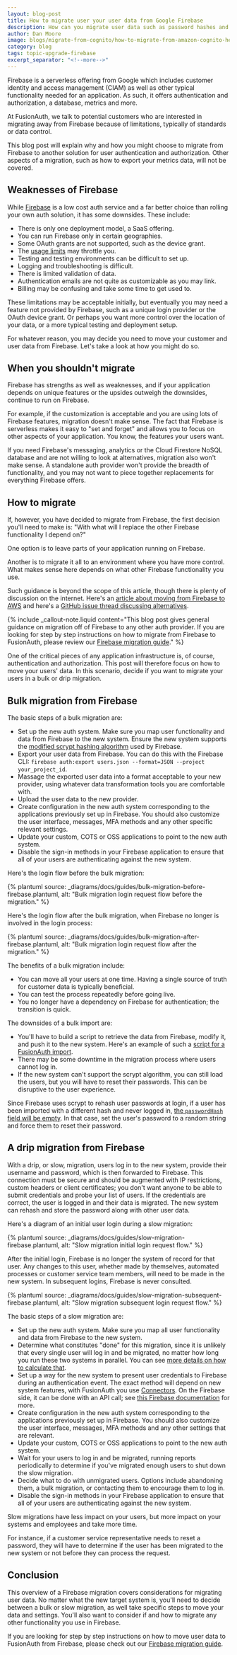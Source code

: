 ```yaml
---
layout: blog-post
title: How to migrate user your user data from Google Firebase
description: How can you migrate user data such as password hashes and social logins away from Google Firebase?
author: Dan Moore
image: blogs/migrate-from-cognito/how-to-migrate-from-amazon-cognito-header-image.png
category: blog
tags: topic-upgrade-firebase
excerpt_separator: "<!--more-->"
---
```


Firebase is a serverless offering from Google which includes customer identity and access management (CIAM) as well as other typical functionality needed for an application. As such, it offers authentication and authorization, a database, metrics and more.

At FusionAuth, we talk to potential customers who are interested in migrating away from Firebase because of limitations, typically of standards or data control.

<!--more-->

This blog post will explain why and how you might choose to migrate from Firebase to another solution for user authentication and authorization. Other aspects of a migration, such as how to export your metrics data, will not be covered.

## Weaknesses of Firebase

While [Firebase](https://firebase.google.com/) is a low cost auth service and a far better choice than rolling your own auth solution, it has some downsides. These include:

* There is only one deployment model, a SaaS offering.
* You can run Firebase only in certain geographies.
* Some OAuth grants are not supported, such as the device grant.
* The [usage limits](https://firebase.google.com/docs/auth/limits) may throttle you.
* Testing and testing environments can be difficult to set up.
* Logging and troubleshooting is difficult.
* There is limited validation of data.
* Authentication emails are not quite as customizable as you may link.
* Billing may be confusing and take some time to get used to.

These limitations may be acceptable initially, but eventually you may need a feature not provided by Firebase, such as a unique login provider or the OAuth device grant.
Or perhaps you want more control over the location of your data, or a more typical testing and deployment setup.

For whatever reason, you may decide you need to move your customer and user data from Firebase. Let's take a look at how you might do so.

## When you shouldn't migrate

Firebase has strengths as well as weaknesses, and if your application depends on unique features or the upsides outweigh the downsides, continue to run on Firebase.

For example, if the customization is acceptable and you are using lots of Firebase features, migration doesn't make sense. The fact that Firebase is serverless makes it easy to "set and forget" and allows you to focus on other aspects of your application. You know, the features your users want.

If you need Firebase's messaging, analytics or the Cloud Firestore NoSQL database and are not willing to look at alternatives, migration also won't make sense. A standalone auth provider won't provide the breadth of functionality, and you may not want to piece together replacements for everything Firebase offers. 

## How to migrate

If, however, you have decided to migrate from Firebase, the first decision you'll need to make is: "With what will I replace the other Firebase functionality I depend on?"

One option is to leave parts of your application running on Firebase. 

Another is to migrate it all to an environment where you have more control. What makes sense here depends on what other Firebase functionality you use.

Such guidance is beyond the scope of this article, though there is plenty of discussion on the internet. Here's an [article about moving from Firebase to AWS](https://aws.amazon.com/blogs/startups/migrating-your-startup-from-firebase-to-aws/) and here's a [GitHub issue thread discussing alternatives](https://github.com/WelcometoMyGarden/welcometomygarden/issues/106).

{% include _callout-note.liquid content="This blog post gives general guidance on migration off of Firebase to any other auth provider. If you are looking for step by step instructions on how to migrate from Firebase to FusionAuth, please review our [Firebase migration guide](/docs/v1/tech/migration-guide/firebase)." %}

One of the critical pieces of any application infrastructure is, of course, authentication and authorization. This post will therefore focus on how to move your users' data. In this scenario, decide if you want to migrate your users in a bulk or drip migration.

## Bulk migration from Firebase

The basic steps of a bulk migration are:

* Set up the new auth system. Make sure you map user functionality and data from Firebase to the new system. Ensure the new system supports the [modified scrypt hashing algorithm](https://firebase.google.com/docs/reference/admin/java/reference/com/google/firebase/auth/hash/Scrypt) used by Firebase.
* Export your user data from Firebase. You can do this with the Firebase CLI: `firebase auth:export users.json --format=JSON --project your_project_id`.
* Massage the exported user data into a format acceptable to your new provider, using whatever data transformation tools you are comfortable with.
* Upload the user data to the new provider. 
* Create configuration in the new auth system corresponding to the applications previously set up in Firebase. You should also customize the user interface, messages, MFA methods and any other specific relevant settings.
* Update your custom, COTS or OSS applications to point to the new auth system.
* Disable the sign-in methods in your Firebase application to ensure that all of your users are authenticating against the new system.

Here's the login flow before the bulk migration:

{% plantuml source: _diagrams/docs/guides/bulk-migration-before-firebase.plantuml, alt: "Bulk migration login request flow before the migration." %}

Here's the login flow after the bulk migration, when Firebase no longer is involved in the login process:

{% plantuml source: _diagrams/docs/guides/bulk-migration-after-firebase.plantuml, alt: "Bulk migration login request flow after the migration." %}

The benefits of a bulk migration include:

* You can move all your users at one time. Having a single source of truth for customer data is typically beneficial.
* You can test the process repeatedly before going live.
* You no longer have a dependency on Firebase for authentication; the transition is quick.

The downsides of a bulk import are:

* You'll have to build a script to retrieve the data from Firebase, modify it, and push it to the new system. Here's an example of such a [script for a FusionAuth import](https://github.com/FusionAuth/fusionauth-import-scripts/tree/master/firebase).
* There may be some downtime in the migration process where users cannot log in.
* If the new system can't support the scrypt algorithm, you can still load the users, but you will have to reset their passwords. This can be disruptive to the user experience.

Since Firebase uses scrypt to rehash user passwords at login, if a user has been imported with a different hash and never logged in, [the `passwordHash` field will be empty](https://firebase.google.com/docs/cli/auth). In that case, set the user's password to a random string and force them to reset their password.

## A drip migration from Firebase

With a drip, or slow, migration, users log in to the new system, provide their username and password, which is then forwarded to Firebase. This connection must be secure and should be augmented with IP restrictions, custom headers or client certificates; you don't want anyone to be able to submit credentials and probe your list of users. If the credentials are correct, the user is logged in and their data is migrated. The new system can rehash and store the password along with other user data.

Here's a diagram of an initial user login during a slow migration:

{% plantuml source: _diagrams/docs/guides/slow-migration-firebase.plantuml, alt: "Slow migration initial login request flow." %}

After the initial login, Firebase is no longer the system of record for that user. Any changes to this user, whether made by themselves, automated processes or customer service team members, will need to be made in the new system. In subsequent logins, Firebase is never consulted.

{% plantuml source: _diagrams/docs/guides/slow-migration-subsequent-firebase.plantuml, alt: "Slow migration subsequent login request flow." %}

The basic steps of a slow migration are:

* Set up the new auth system. Make sure you map all user functionality and data from Firebase to the new system.
* Determine what constitutes "done" for this migration, since it is unlikely that every single user will log in and be migrated, no matter how long you run these two systems in parallel. You can see [more details on how to calculate that](/docs/v1/tech/migration-guide/general#migration-timeline).
* Set up a way for the new system to present user credentials to Firebase during an authentication event. The exact method will depend on new system features, with FusionAuth you use [Connectors](/docs/v1/tech/connectors/). On the Firebase side, it can be done with an API call; see [this Firebase documentation](https://firebase.google.com/docs/reference/rest/auth#section-sign-in-email-password) for more.
* Create configuration in the new auth system corresponding to the applications previously set up in Firebase. You should also customize the user interface, messages, MFA methods and any other settings that are relevant.
* Update your custom, COTS or OSS applications to point to the new auth system.
* Wait for your users to log in and be migrated, running reports periodically to determine if you've migrated enough users to shut down the slow migration.
* Decide what to do with unmigrated users. Options include abandoning them, a bulk migration, or contacting them to encourage them to log in.
* Disable the sign-in methods in your Firebase application to ensure that all of your users are authenticating against the new system.

Slow migrations have less impact on your users, but more impact on your systems and employees and take more time.

For instance, if a customer service representative needs to reset a password, they will have to determine if the user has been migrated to the new system or not before they can process the request. 

## Conclusion

This overview of a Firebase migration covers considerations for migrating user data. No matter what the new target system is, you'll need to decide between a bulk or slow migration, as well take specific steps to move your data and settings. You'll also want to consider if and how to migrate any other functionality you use in Firebase.

If you are looking for step by step instructions on how to move user data to FusionAuth from Firebase, please check out our [Firebase migration guide](/docs/v1/tech/migration-guide/firebase).

